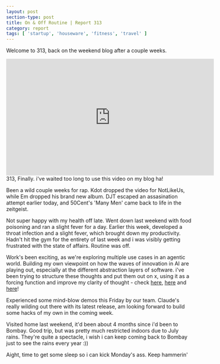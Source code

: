 ```yaml
---
layout: post
section-type: post
title: On & Off Routine | Report 313
category: report
tags: [ 'startup', 'houseware', 'fitness', 'travel' ]
---
```


Welcome to 313, back on the weekend blog after a couple weeks. 

<iframe width="560" height="315" src="https://www.youtube.com/embed/0ITI1CnFv2A?si=QIwjo7MAZxI_Rjgt" title="YouTube video player" frameborder="0" allow="accelerometer; autoplay; clipboard-write; encrypted-media; gyroscope; picture-in-picture; web-share" referrerpolicy="strict-origin-when-cross-origin" allowfullscreen></iframe>
313, Finally. i've waited too long to use this video on my blog ha!

Been a wild couple weeks for rap. Kdot dropped the video for NotLikeUs, while Em dropped his brand new album. DJT escaped an assasination attempt earlier today, and 50Cent's 'Many Men' came back to life in the zeitgeist. 

Not super happy with my health off late. Went down last weekend with food poisoning and ran a slight fever for a day. Earlier this week, developed a throat infection and a slight fever, which brought down my productivity. Hadn't hit the gym for the entirety of last week and i was visibly getting frustrated with the state of affairs. Routine was off.

Work's been exciting, as we're exploring multiple use cases in an agentic world. Building my own viewpoint on how the waves of innovation in AI are playing out, especially at the different abstraction layers of software. i've been trying to structure these thoughts and put them out on x, using it as a forcing function and improve my clarity of thought - check [here](https://x.com/__shubhankar/status/1810327560808452114), [here](https://x.com/__shubhankar/status/1808489311773274152) and [here](https://x.com/__shubhankar/status/1811389006413738354)!

Experienced some mind-blow demos this Friday by our team. Claude's really wilding out there with its latest release, am looking forward to build some hacks of my own in the coming week. 

Visited home last weekend, it'd been about 4 months since i'd been to Bombay. Good trip, but was pretty much restricted indoors due to July rains. They're quite a spectacle, i wish i can keep coming back to Bombay just to see the rains every year :))

Aight, time to get some sleep so i can kick Monday's ass. Keep hammerin'